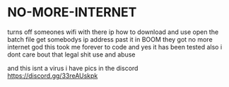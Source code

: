 # NO-MORE-INTERNET
turns off someones wifi with there ip
how to download and use open the batch file get somebodys ip address past it in BOOM they got no more internet god this took me forever to code and yes it has been tested also i dont care bout that legal shit use and abuse

and this isnt a virus i have pics in the discord https://discord.gg/33reAUskpk

